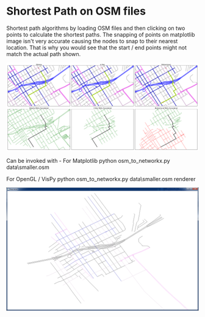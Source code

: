 # Shortest Path on OSM files
Shortest path algorithms by loading OSM files and then clicking on two points to calculate the shortest paths.
The snapping of points on matplotlib image isn't very accurate causing the nodes to snap to their nearest location. That
is why you would see that the start / end points might not match the actual path shown.

![Alt text](/shortest_path.png?raw=true "Shortest Path Algorithms")

Can be invoked with -
For Matplotlib
python osm_to_networkx.py data\smaller.osm

For OpenGL / VisPy
python osm_to_networkx.py data\smaller.osm renderer

![Alt text](/vispy_rendering.png?raw=true "Vispy rendering")
